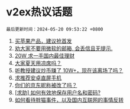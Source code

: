 # v2ex热议话题

`最后更新时间：2024-05-20 09:53:22 +0800`

1. [买苹果产品，建议抢首发](https://www.v2ex.com/t/1042069)
1. [劝大家不要用微软的邮箱, 会丢信且无提示.](https://www.v2ex.com/t/1042033)
1. [20W 求一手国内最佳理财](https://www.v2ex.com/t/1041974)
1. [大家夏天用凉席吗？](https://www.v2ex.com/t/1042004)
1. [听教授建议炒币赚了 10W+，现在该离场了吗？](https://www.v2ex.com/t/1042115)
1. [求推荐安卓直屏手机](https://www.v2ex.com/t/1041971)
1. [你们的京东昵称被改了吗？](https://www.v2ex.com/t/1042106)
1. [[求助] 如何有效地保存用户名和密码?](https://www.v2ex.com/t/1041961)
1. [如何看待胖猫事件，以及国内互联网的事情反转](https://www.v2ex.com/t/1042138)

